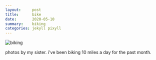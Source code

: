 ```yaml
---
layout:     post
title:      bike
date:       2020-05-10
summary:    biking
categories: jekyll pixyll
---
```


![biking](https://i.imgur.com/yyKQJSV.gif)

photos by my sister. i've been biking 10 miles a day for the past month.
